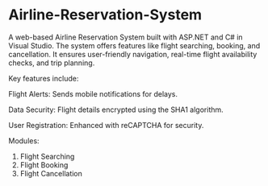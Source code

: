 # Airline-Reservation-System

A web-based Airline Reservation System built with ASP.NET and C# in Visual Studio. The system offers features like flight searching, booking, and cancellation. It ensures user-friendly navigation, real-time flight availability checks, and trip planning. 

Key features include:

Flight Alerts: Sends mobile notifications for delays.

Data Security: Flight details encrypted using the SHA1 algorithm.

User Registration: Enhanced with reCAPTCHA for security.

Modules:

1. Flight Searching
2. Flight Booking
3. Flight Cancellation
